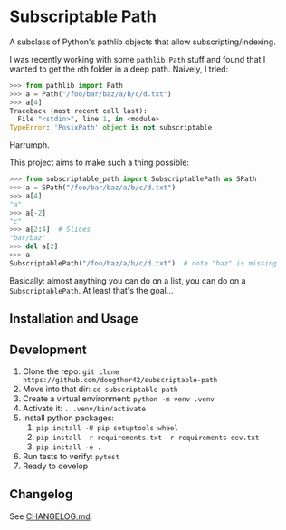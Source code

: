 # Subscriptable Path

A subclass of Python's pathlib objects that allow subscripting/indexing.

I was recently working with some `pathlib.Path` stuff and found that I
wanted to get the `n`th folder in a deep path. Naively, I tried:

```python
>>> from pathlib import Path
>>> a = Path("/foo/bar/baz/a/b/c/d.txt")
>>> a[4]
Traceback (most recent call last):
  File "<stdin>", line 1, in <module>
TypeError: 'PosixPath' object is not subscriptable
```

Harrumph.

This project aims to make such a thing possible:

```python
>>> from subscriptable_path import SubscriptablePath as SPath
>>> a = SPath("/foo/bar/baz/a/b/c/d.txt")
>>> a[4]
"a"
>>> a[-2]
"c"
>>> a[2:4]  # Slices
"bar/baz"
>>> del a[2]
>>> a
SubscriptablePath("/foo/baz/a/b/c/d.txt")  # note "baz" is missing
```

Basically: almost anything you can do on a list, you can do on a `SubscriptablePath`.
At least that's the goal...


## Installation and Usage


## Development

1.  Clone the repo: `git clone https://github.com/dougthor42/subscriptable-path`
2.  Move into that dir: `cd subscriptable-path`
3.  Create a virtual environment: `python -m venv .venv`
4.  Activate it: `. .venv/bin/activate`
5.  Install python packages:
    1.  `pip install -U pip setuptools wheel`
    2.  `pip install -r requirements.txt -r requirements-dev.txt`
    3.  `pip install -e .`
6.  Run tests to verify: `pytest`
7.  Ready to develop


## Changelog

See [CHANGELOG.md](./CHANGELOG.md).
